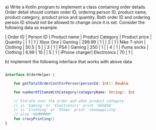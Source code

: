  a) Write a Kotlin program to implement a class containing order details. Order detail should contain order ID,
 ordering person ID, product name, product category, product price and quantity. Both order ID and ordering person
 ID should not be allowed to change once it is set. Consider the following data as example.

 | Order ID | Person ID | Product name  | Product Category  | Product price | Quantity  |
 | 1        | 1         | Xbox One      | Gaming            | 299.99        | 1         |
 | 2        | 1         | Nike T-shirt  | Clothing          | 50.5          | 5         |
 | 3        | 1         | PS4           | Gaming            | 250           | 1         |
 | 4        | 1         | Puma socks    | Clothing          | 6.99          | 10        |
 | 5        | 1         | iPhone charger| Electronics       | 70            | 1         |

 b) Implement the following interface that works with above data
    
```kotlin

interface OrderHelper {

    fun getTotalOrderCostForPerson(personId: Int): Double

    fun numberOfItemsWithCategory(categoryName: String): Int

    // Iterate over the order and when product category
    // is 'Gaming' or 'Electronics' print 'GEGEGE'
    // is 'Clothing' or 'Shoes' print 'shoooppiiing'
    // else 'HUMMMMMM'
    fun crazyPrinting()
}

```